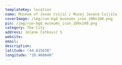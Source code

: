 ```yaml
---
templateKey: location
name: Museum of Jovan Cvijić / Muzej Jovana Cvijića
coverImage: /img/run-bgd_museums_icon_100x100.png
pin: /img/run-bgd_museums_icon_100x100.png
category: The City
address: Jelene Ćetković 5
website:
email: 
description:
latitude: "44.815638"
longitude: "20.468640"
---
```

